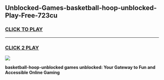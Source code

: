 
## Unblocked-Games-basketball-hoop-unblocked-Play-Free-723cu
<h3>
<a href="https://premium76.site?title=basketball-hoop-unblocked&ref=18A1">CLICK TO PLAY</a></h3>
<hr>

<h3>
<a href="https://premium76.site?title=basketball-hoop-unblocked&ref=18A1">CLICK 2 PLAY</a>
  
</h3>

<a href="https://premium76.site?title=basketball-hoop-unblocked&ref=18A1"><img src="https://clearcache.store/games.png"></a>


**basketball-hoop-unblocked games unblocked: Your Gateway to Fun and Accessible Online Gaming**
